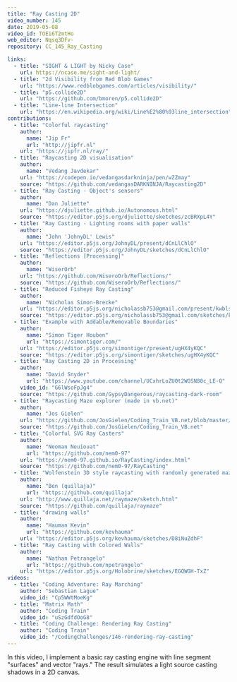 ```yaml
---
title: "Ray Casting 2D"
video_number: 145
date: 2019-05-08
video_id: TOEi6T2mtHo
web_editor: Nqsq3DFv-
repository: CC_145_Ray_Casting

links:
  - title: "SIGHT & LIGHT by Nicky Case"
    url: https://ncase.me/sight-and-light/
  - title: "2d Visibility from Red Blob Games"
    url: "https://www.redblobgames.com/articles/visibility/"
  - title: "p5.collide2D"
    url: "https://github.com/bmoren/p5.collide2D"
  - title: "Line-line Intersection"
    url: "https://en.wikipedia.org/wiki/Line%E2%80%93line_intersection"
contributions:
  - title: "Colorful raycasting"
    author:
      name: "Jip Fr"
      url: "http://jipfr.nl"
    url: "https://jipfr.nl/ray/"
  - title: "Raycasting 2D visualisation"
    author:
      name: "Vedang Javdekar"
    url: "https://codepen.io/vedangasdarkninja/pen/wZZmay"
    source: "https://github.com/vedangasDARKNINJA/Raycasting2D"
  - title: "Ray Casting - Object's sensors"
    author:
      name: "Dan Juliette"
    url: "https://djuliette.github.io/Autonomous.html"
    source: "https://editor.p5js.org/djuliette/sketches/zcBRXpL4Y"
  - title: "Ray Casting - Lighting rooms with paper walls"
    author:
      name: "John 'JohnyDL' Lewis"
    url: "https://editor.p5js.org/JohnyDL/present/dCnLlChlO"
    source: "https://editor.p5js.org/JohnyDL/sketches/dCnLlChlO"
  - title: "Reflections [Processing]"
    author:
      name: "WiserOrb"
    url: "https://github.com/WiseroOrb/Reflections/"
    source: "https://github.com/WiseroOrb/Reflections/"
  - title: "Reduced Fisheye Ray Casting"
    author:
      name: "Nicholas Simon-Brecke"
    url: "https://editor.p5js.org/nicholassb753@gmail.com/present/kwblsMmLZ"
    source: "https://editor.p5js.org/nicholassb753@gmail.com/sketches/kwblsMmLZ"
  - title: "Example with Addable/Removable Boundaries"
    author:
      name: "Simon Tiger Houben"
      url: "https://simontiger.com/"
    url: "https://editor.p5js.org/simontiger/present/ugHX4yKQC"
    source: "https://editor.p5js.org/simontiger/sketches/ugHX4yKQC"
  - title: "Ray Casting 2D in Processing"
    author:
      name: "David Snyder"
      url: "https://www.youtube.com/channel/UCxhrLoZU0t2WGSN80c_LE-Q"
    video_id: "G6lWsoFpJg4"
    source: "https://github.com/GypsyDangerous/raycasting-dark-room"
  - title: "Raycasting Maze explorer (made in vb.net)"
    author:
      name: "Jos Gielen"
    url: "https://github.com/JosGielen/Coding_Train_VB.net/blob/master/CC145%202D%20Raycasting/Example/MazeRaytracing.jpg"
    source: "https://github.com/JosGielen/Coding_Train_VB.net"
  - title: "Colorful SVG Ray Casters"
    author:
      name: "Neoman Nouiouat"
      url: "https://github.com/nem0-97"
    url: "https://nem0-97.github.io/RayCasting/index.html"
    source: "https://github.com/nem0-97/RayCasting"
  - title: "Wolfenstein 3D style raycasting with randomly generated mazes (p5.js)"
    author:
      name: "Ben (quillaja)"
      url: "https://github.com/quillaja"
    url: "http://www.quillaja.net/raymaze/sketch.html"
    source: "https://github.com/quillaja/raymaze"
  - title: "drawing walls"
    author:
      name: "Hauman Kevin"
      url: "https://github.com/kevhauma"
    url: "https://editor.p5js.org/kevhauma/sketches/D8iNuZdhF"
  - title: "Ray Casting with Colored Walls"
    author:
      name: "Nathan Petrangelo"
      url: "https://github.com/npetrangelo"
    url: "https://editor.p5js.org/Holobrine/sketches/EGQWGH-TxZ"
videos:
  - title: "Coding Adventure: Ray Marching"
    author: "Sebastian Lague"
    video_id: "Cp5WWtMoeKg"
  - title: "Matrix Math"
    author: "Coding Train"
    video_id: "uSzGdfdOoG8"
  - title: "Coding Challenge: Rendering Ray Casting"
    author: "Coding Train"
    video_id: "/CodingChallenges/146-rendering-ray-casting"
---
```


In this video, I implement a basic ray casting engine with line segment "surfaces" and vector "rays." The result simulates a light source casting shadows in a 2D canvas.
